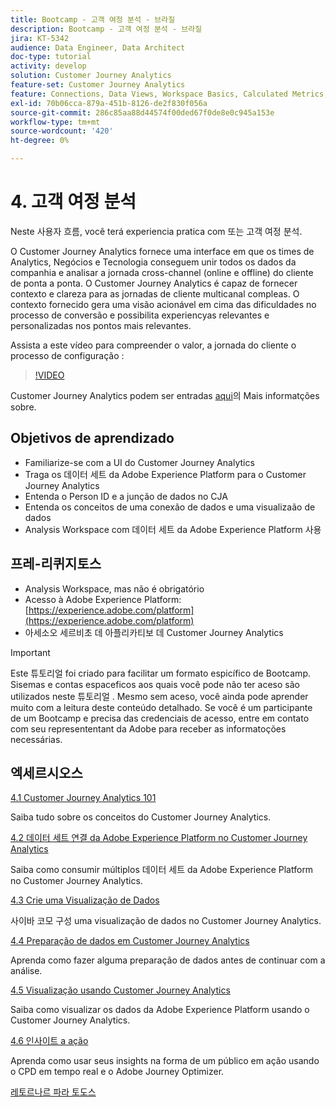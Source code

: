 ```yaml
---
title: Bootcamp - 고객 여정 분석 - 브라질
description: Bootcamp - 고객 여정 분석 - 브라질
jira: KT-5342
audience: Data Engineer, Data Architect
doc-type: tutorial
activity: develop
solution: Customer Journey Analytics
feature-set: Customer Journey Analytics
feature: Connections, Data Views, Workspace Basics, Calculated Metrics, Visualizations, Audiences
exl-id: 70b06cca-879a-451b-8126-de2f830f056a
source-git-commit: 286c85aa88d44574f00ded67f0de8e0c945a153e
workflow-type: tm+mt
source-wordcount: '420'
ht-degree: 0%

---
```


# 4. 고객 여정 분석

Neste 사용자 흐름, você terá experiencia pratica com 또는 고객 여정 분석.

O Customer Journey Analytics fornece uma interface em que os times de Analytics, Negócios e Tecnologia conseguem unir todos os dados da companhia e analisar a jornada cross-channel (online e offline) do cliente de ponta a ponta. O Customer Journey Analytics é capaz de fornecer contexto e clareza para as jornadas de cliente multicanal compleas. O contexto fornecido gera uma visão acionável em cima das dificuldades no processo de conversão e possibilita experiencyas relevantes e personalizadas nos pontos mais relevantes.

Assista a este vídeo para compreender o valor, a jornada do cliente o processo de configuração :

>[!VIDEO](https://video.tv.adobe.com/v/327188?quality=12&learn=on&enablevpops)

Customer Journey Analytics podem ser entradas [aqui](https://spark.adobe.com/page/t62eiRu9l6iWJ/)의 Mais informatções sobre.

## Objetivos de aprendizado

- Familiarize-se com a UI do Customer Journey Analytics
- Traga os 데이터 세트 da Adobe Experience Platform para o Customer Journey Analytics
- Entenda o Person ID e a junção de dados no CJA
- Entenda os conceitos de uma conexão de dados e uma visualizaão de dados
- Analysis Workspace com 데이터 세트 da Adobe Experience Platform 사용

## 프레-리퀴지토스

- Analysis Workspace, mas não é obrigatório
- Acesso à Adobe Experience Platform: [https://experience.adobe.com/platform](https://experience.adobe.com/platform)
- 아세소오 세르비초 데 아플리카티보 데 Customer Journey Analytics

>[!IMPORTANT]
>
>Este 튜토리얼 foi criado para facilitar um formato espicífico de Bootcamp. Sisemas e contas espaceficos aos quais você pode não ter aceso são utilizados neste 튜토리얼 . Mesmo sem aceso, você ainda pode aprender muito com a leitura deste conteúdo detalhado. Se você é um participante de um Bootcamp e precisa das credenciais de acesso, entre em contato com seu represententant da Adobe para receber as informatoções necessárias.

## 엑세르시오스

[4.1 Customer Journey Analytics 101](./ex1.md)

Saiba tudo sobre os conceitos do Customer Journey Analytics.

[4.2 데이터 세트 연결 da Adobe Experience Platform no Customer Journey Analytics](./ex2.md)

Saiba como consumir múltiplos 데이터 세트 da Adobe Experience Platform no Customer Journey Analytics.

[4.3 Crie uma Visualização de Dados](./ex3.md)

사이바 코모 구성 uma visualização de dados no Customer Journey Analytics.

[4.4 Preparação de dados em Customer Journey Analytics](./ex4.md)

Aprenda como fazer alguma preparação de dados antes de continuar com a análise.

[4.5 Visualização usando Customer Journey Analytics](./ex5.md)

Saiba como visualizar os dados da Adobe Experience Platform usando o Customer Journey Analytics.

[4.6 인사이트 a ação](./ex6.md)

Aprenda como usar seus insights na forma de um público em ação usando o CPD em tempo real e o Adobe Journey Optimizer.

[레토르나르 파라 토도스](../../overview.md)
